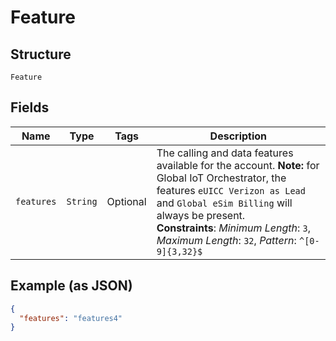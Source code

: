 
# Feature

## Structure

`Feature`

## Fields

| Name | Type | Tags | Description |
|  --- | --- | --- | --- |
| `features` | `String` | Optional | The calling and data features available for the account. **Note:** for Global IoT Orchestrator, the features `eUICC Verizon as Lead` and `Global eSim Billing` will always be present.<br>**Constraints**: *Minimum Length*: `3`, *Maximum Length*: `32`, *Pattern*: `^[0-9]{3,32}$` |

## Example (as JSON)

```json
{
  "features": "features4"
}
```

